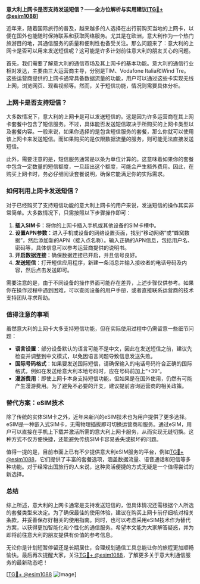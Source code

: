 **意大利上网卡是否支持发送短信？——全方位解析与实用建议[[TG💪+ @esim1088](https://t.me/s/esim1088)]**

近年来，随着国际旅行的普及，越来越多的人选择在出行前购买当地的上网卡，以便在国外也能随时保持联系和获取网络服务。尤其是在欧洲，意大利作为一个热门旅游目的地，其通信服务的质量和便利性也备受关注。那么问题来了：意大利的上网卡是否可以用来发送短信呢？这可能是许多计划前往意大利的朋友关心的问题。

首先，我们需要了解意大利的通信市场及其上网卡的基本功能。意大利的通信行业相对发达，主要由三大运营商主导，分别是TIM、Vodafone Italia和Wind Tre。这些运营商提供的上网卡通常具备数据流量的功能，用户可以通过这些卡实现无线上网，浏览网页、观看视频等。然而，关于短信功能，情况则需要具体分析。

### 上网卡是否支持短信？

大多数情况下，意大利的上网卡是可以发送短信的。这是因为许多运营商在其上网卡套餐中包含了短信服务。不过，具体能否发送短信取决于所购买的上网卡类型以及套餐内容。一般来说，如果你选择的是包含短信服务的套餐，那么你就可以使用该上网卡来发送短信。而如果购买的是仅限数据流量的服务，则可能无法直接发送短信。

此外，需要注意的是，短信服务通常是以条为单位计算的。这意味着如果你的套餐中包含一定数量的短信额度，一旦超出这个额度，可能会产生额外费用。因此，在购买上网卡时，务必仔细阅读套餐说明，确保它能满足你的实际需求。

### 如何利用上网卡发送短信？

对于已经购买了支持短信功能的意大利上网卡的用户来说，发送短信的操作其实非常简单。大多数情况下，只需按照以下步骤操作即可：

1. **插入SIM卡**：将你的上网卡插入手机或其他设备的SIM卡槽中。
2. **设置APN参数**：进入手机或设备的网络设置页面，找到“移动网络”或“蜂窝数据”，然后添加新的APN（接入点名称）。输入正确的APN信息，包括用户名、密码等，具体信息可以参考运营商提供的说明书。
3. **开启数据连接**：确保数据连接已开启，并且信号良好。
4. **发送短信**：打开短信应用程序，新建一条消息并输入接收者的电话号码及内容，然后点击发送即可。

需要注意的是，由于不同设备的操作界面可能存在差异，上述步骤仅供参考。如果你在操作过程中遇到困难，可以查阅设备的用户手册，或者直接联系运营商的技术支持团队寻求帮助。

### 值得注意的事项

虽然意大利的上网卡大多支持短信功能，但在实际使用过程中仍需留意一些细节问题：

- **语言设置**：部分设备默认的语言可能不是中文，因此在发送短信之前，建议先检查并调整到中文模式，以免因语言问题导致信息发送失败。
- **国际号码格式**：如果要发送国际短信，请确保输入的电话号码符合正确的国际格式，例如在发送给意大利本地号码时，应在号码前加上“+39”。
- **漫游费用**：即使上网卡本身支持短信功能，但如果是在国外使用，仍然有可能产生漫游费用。为了避免不必要的开支，建议提前咨询运营商的相关政策。

### 替代方案：eSIM技术

除了传统的实体SIM卡之外，近年来新兴的eSIM技术也为用户提供了更多选择。eSIM是一种嵌入式SIM卡，无需物理插拔即可切换运营商和服务。通过eSIM，用户可以直接在手机上下载并激活所需的意大利上网卡服务，从而实现无缝切换。这种方式不仅方便快捷，还能避免传统SIM卡容易丢失或损坏的问题。

值得一提的是，目前市面上已有不少提供意大利eSIM服务的平台，例如[TG💪+ @esim1088](https://t.me/s/esim1088)，它们提供了丰富的套餐选项，涵盖数据流量、语音通话和短信等多种功能。对于经常出国旅行的人来说，这种灵活便捷的方式无疑是一个值得尝试的新选择。

### 总结

综上所述，意大利的上网卡通常是支持发送短信的，但具体情况还需根据个人所选的套餐类型来决定。为了确保最佳的使用体验，建议在购买上网卡前仔细核对相关条款，并妥善保存好相关的使用指南。同时，也可以考虑采用eSIM技术作为替代方案，以获得更加智能化和个性化的通信服务。希望本文能为大家解答疑惑，并为即将前往意大利的朋友提供有价值的参考信息。

无论你是计划短暂停留还是长期居住，合理规划通信工具总能让你的旅程更加顺畅愉快。最后再次提醒大家，关注[TG💪+ @esim1088](https://t.me/s/esim1088)，了解更多关于意大利通信服务的最新动态吧！

[[TG💪+ @esim1088](https://t.me/s/esim1088) ![Image](https://i.postimg.cc/4NQfJmqS/Snipaste-2025-05-13-00-14-12.png)]